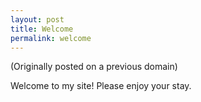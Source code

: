 ```yaml
---
layout: post
title: Welcome
permalink: welcome
---
```


(Originally posted on a previous domain)

Welcome to my site! Please enjoy your stay.

